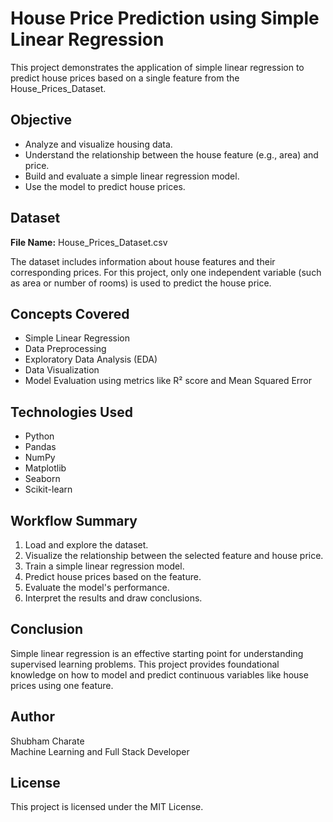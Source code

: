# House Price Prediction using Simple Linear Regression

This project demonstrates the application of simple linear regression to predict house prices based on a single feature from the House_Prices_Dataset.

## Objective

- Analyze and visualize housing data.
- Understand the relationship between the house feature (e.g., area) and price.
- Build and evaluate a simple linear regression model.
- Use the model to predict house prices.

## Dataset

**File Name:** House_Prices_Dataset.csv

The dataset includes information about house features and their corresponding prices. For this project, only one independent variable (such as area or number of rooms) is used to predict the house price.

## Concepts Covered

- Simple Linear Regression
- Data Preprocessing
- Exploratory Data Analysis (EDA)
- Data Visualization
- Model Evaluation using metrics like R² score and Mean Squared Error

## Technologies Used

- Python
- Pandas
- NumPy
- Matplotlib
- Seaborn
- Scikit-learn

## Workflow Summary

1. Load and explore the dataset.
2. Visualize the relationship between the selected feature and house price.
3. Train a simple linear regression model.
4. Predict house prices based on the feature.
5. Evaluate the model's performance.
6. Interpret the results and draw conclusions.

## Conclusion

Simple linear regression is an effective starting point for understanding supervised learning problems. This project provides foundational knowledge on how to model and predict continuous variables like house prices using one feature.

## Author

Shubham Charate  
Machine Learning and Full Stack Developer

## License

This project is licensed under the MIT License.
